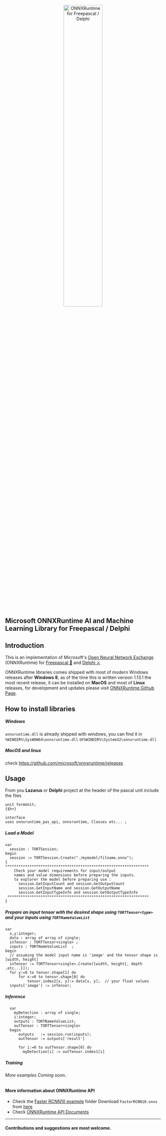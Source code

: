 <p align="center">
  <img style="width :50%"src="https://onnxruntime.ai/images/svg/ONNX-Runtime-logo-white.svg" alt="ONNXRuntime for Freepascal / Delphi"</img>
</p>

## Microsoft ONNXRuntime AI and Machine Learning Library for Freepascal / Delphi

## Introduction
This is an implementation of Microsoft's [Open Neural Network Exchange](https://www.onnxruntime.ai/about.html) (ONNXRuntime) for [Freepascal 🐾](https://www.lazarus-ide.org) and [Delphi ⚔️](https://www.embarcadero.com/products/delphi/starter)

ONNXRuntime libraries comes shipped with most of modern Windows releases after **Windows 8**, as of the time this is written version 1.13.1 the most recent release, it can be installed on **MacOS** and most of **Linux** releases, for development and updates please visit [ONNXRuntime Github Page](https://github.com/microsoft/onnxruntime/).

## How to install libraries
##### Windows
  
  `onnxruntime.dll` is already shipped with windows, you can find it in `%WINDIR%\SysWOW64\onnxruntime.dll` or`%WINDIR%\System32\onnxruntime.dll` 

##### MacOS and linux
  
  check https://github.com/microsoft/onnxruntime/releases



## Usage

From you **Lazarus** or **Delphi** project at the header of the pascal unit include the files
  ```
  unit formUnit;
  {$h+}
  
  interface
  uses onnxruntime_pas_api, onnxruntime, Classes etc... ;
  ```
##### Load a Model
  ```
  var 
    session : TORTSession;
  begin
    session := TORTSession.Create("./mymodel/filname.onnx"); 
  { 
  *****************************************************************
      Check your model requirements for input/output 
      names and value dimensions before preparing the inputs.
      to explorer the model before preparing use :
        session.GetInputCount and session.GetOutputCount
        session.GetInputName and session.GetOutputName
        session.GetInputTypeInfo and session.GetOutputTypeInfo
   ****************************************************************
  }
```    

##### Prepare an input tensor with the desired shape using `TORTTensor<type>` and your inputs using `TORTNameValueList`

```
var 
  x,y:integer;
  data : array of array of single;
  inTensor : TORTTensor<single> ; 
  inputs : TORTNameValueList  ;
begin
  // assuming the model input name is 'image' and the tensor shape is [width, height]
  inTensor := TORTTensor<single>.Create([width, height{, depth ,etc...}]);
  for y:=0 to tensor.shape[1] do
      for x:=0 to tensor.shape[0] do 
          tensor.index2[x, y]:= data[x, y];  // your float values
  inputs['image'] := inTensor;        
```

##### Inference

```
  var
    myDetection : array of single;
    i:integer;
    outputs : TORTNameValueList;
    outTensor : TORTTensor<single>
  bagin 
      outputs   := session.run(inputs);
      outTensor := outputs['result']
     
      for i:=0 to outTensor.shape[0] do
        myDetection[i] := outTensor.index1[i]
```

##### Training

###### More examples Coming soon..
   

#### More information about ONNXRuntime API

* Check the [Faster RCNN10 example](/examples/FasterRCNN) folder
	Download `FasterRCNN10.onnx` from [here](https://github.com/onnx/models/tree/main/vision/object_detection_segmentation/faster-rcnn/model)
* Check [ONNXRuntime API Documents](https://onnxruntime.ai/docs/api/)
  
---  
#### Contributions and suggestions are most welcome.

